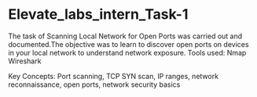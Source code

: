 # Elevate_labs_intern_Task-1

  The task of Scanning Local Network for Open Ports was carried out and documented.The objective was to learn to discover open ports on devices in your local network to understand network exposure.
Tools used:
  Nmap
  Wireshark

Key Concepts:
   Port scanning, TCP SYN scan, IP ranges, network reconnaissance, open ports, network security basics
